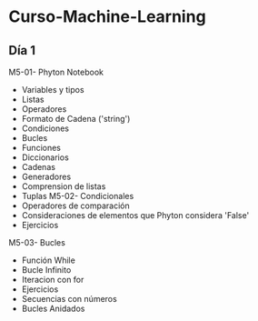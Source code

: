 # Curso-Machine-Learning

## Día 1
M5-01- Phyton Notebook
  - Variables y tipos
  - Listas
  - Operadores
  - Formato de Cadena ('string')
  - Condiciones
  - Bucles
  - Funciones
  - Diccionarios
  - Cadenas
  - Generadores
  - Comprension de listas
  - Tuplas
M5-02- Condicionales
  - Operadores de comparación
  - Consideraciones de elementos que Phyton considera 'False'
  - Ejercicios
  
M5-03- Bucles
  - Función While
  - Bucle Infinito
  - Iteracion con for
  - Ejercicios
  - Secuencias con números
  - Bucles Anidados
